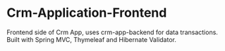 # Crm-Application-Frontend
 Frontend side of Crm App, uses crm-app-backend for data transactions. Built with Spring MVC, Thymeleaf and Hibernate Validator.
